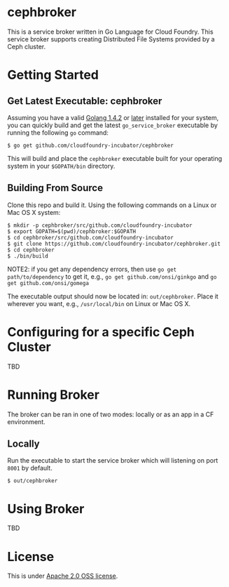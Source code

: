 cephbroker
===========

This is a service broker written in Go Language for Cloud Foundry. This service broker supports creating Distributed File Systems provided by a  Ceph cluster.

Getting Started
===============

Get Latest Executable: cephbroker
----------------------------------------

Assuming you have a valid [Golang 1.4.2](https://golang.org/dl/) or [later](https://golang.org/dl/) installed for your system, you can quickly build and get the latest `go_service_broker` executable by running the following `go` command:

```
$ go get github.com/cloudfoundry-incubator/cephbroker
```

This will build and place the `cephbroker` executable built for your operating system in your `$GOPATH/bin` directory.


Building From Source
--------------------

Clone this repo and build it. Using the following commands on a Linux or Mac OS X system:

```
$ mkdir -p cephbroker/src/github.com/cloudfoundry-incubator
$ export GOPATH=$(pwd)/cephbroker:$GOPATH
$ cd cephbroker/src/github.com/cloudfoundry-incubator
$ git clone https://github.com/cloudfoundry-incubator/cephbroker.git
$ cd cephbroker
$ ./bin/build
```

NOTE2: if you get any dependency errors, then use `go get path/to/dependency` to get it, e.g., `go get github.com/onsi/ginkgo` and `go get github.com/onsi/gomega`

The executable output should now be located in: `out/cephbroker`. Place it wherever you want, e.g., `/usr/local/bin` on Linux or Mac OS X.

Configuring for a specific Ceph Cluster
=======================================

TBD

Running Broker
==============

The broker can be ran in one of two modes: locally or as an app in a CF environment.

Locally
-------

Run the executable to start the service broker which will listening on port `8001` by default.

```
$ out/cephbroker
```

Using Broker
============

TBD

License
=======
This is under [Apache 2.0 OSS license](https://github.com/cloudfoundry-samples/go_service_broker/LICENSE).
